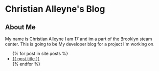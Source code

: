 # Christian Alleyne's Blog

## About Me

My name is Christian Alleyne I am 17 and im a part of the Brooklyn steam center. This is going to be My developer blog for a project I'm working on.

<ul>
  {% for post in site.posts %}
    <li>
      <a href="{{ post.url | relative_url }}">{{ post.title }}</a>
    </li>
  {% endfor %}
</ul>
